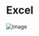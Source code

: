 # Excel



![image](https://github.com/Vaneet47/Excel/assets/57726757/72657e90-eb1c-41b6-baa6-1a34341010ea)
